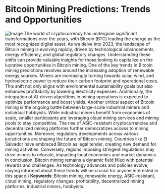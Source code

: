 # Bitcoin Mining Predictions: Trends and Opportunities

![Image](https://github.com/user-attachments/assets/d7419ec9-dc67-403f-bf28-8faea5f1f74f)
The world of cryptocurrency has undergone significant transformations over the years, with Bitcoin (BTC) leading the charge as the most recognized digital asset. As we delve into 2023, the landscape of Bitcoin mining is evolving rapidly, driven by technological advancements, energy efficiency, and global regulatory changes. Understanding these shifts can provide valuable insights for those looking to capitalize on the lucrative opportunities in Bitcoin mining.
One of the key trends in Bitcoin mining predictions revolves around the increasing adoption of renewable energy sources. Miners are increasingly turning towards solar, wind, and hydroelectric power to reduce their carbon footprint and operational costs. This shift not only aligns with environmental sustainability goals but also enhances profitability by lowering electricity expenses. Additionally, the integration of AI-driven algorithms in mining operations is expected to optimize performance and boost yields.
Another critical aspect of Bitcoin mining is the ongoing battle between large-scale industrial miners and individual hobbyists. While industrial miners benefit from economies of scale, smaller participants are leveraging cloud mining services and mining pools to stay competitive. The rise of ASIC-resistant cryptocurrencies and decentralized mining platforms further democratizes access to mining opportunities.
Moreover, regulatory developments across various jurisdictions are shaping the future of Bitcoin mining. Countries like El Salvador have embraced Bitcoin as legal tender, creating new demand for mining activities. Conversely, regions imposing stringent regulations may drive miners to relocate, impacting local economies and market dynamics.
In conclusion, Bitcoin mining remains a dynamic field filled with potential rewards and challenges. As technology advances and policies evolve, staying informed about these trends will be crucial for anyone interested in this space.)
**Keywords**: Bitcoin mining, renewable energy, ASIC-resistant, cloud mining, regulatory changes, profitability, decentralized mining platforms, industrial miners, hobbyists.
